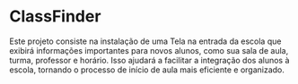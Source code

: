 # ClassFinder
Este projeto consiste na instalação de uma Tela na entrada da escola que exibirá informações importantes para novos alunos, como sua sala de aula, turma, professor e horário. Isso ajudará a facilitar a integração dos alunos à escola, tornando o processo de início de aula mais eficiente e organizado.
